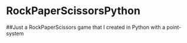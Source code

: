 # RockPaperScissorsPython
##Just a RockPaperScissors game that I created in Python with a point-system 
